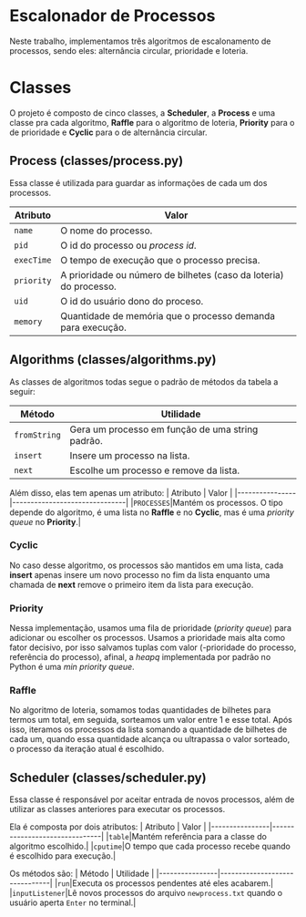 # Escalonador de Processos

Neste trabalho, implementamos três algoritmos de escalonamento de processos, sendo eles: alternância circular, prioridade e loteria.


# Classes

O projeto é composto de cinco classes, a **Scheduler**, a **Process** e uma classe pra cada algoritmo, **Raffle** para o algoritmo de loteria, **Priority** para o de prioridade e **Cyclic** para o de alternância circular.

## Process (classes/process.py)

Essa classe é utilizada para guardar as informações de cada um dos processos. 

| Atributo       |Valor                         |
|----------------|-------------------------------|
|`name`|O nome do processo.|
|`pid`|O id do processo ou _process id_.|
|`execTime`|O tempo de execução que o processo precisa.|
|`priority`|A prioridade ou número de bilhetes (caso da loteria) do processo.|
|`uid`|O id do usuário dono do proceso.|
|`memory`|Quantidade de memória que o processo demanda para execução.|

## Algorithms (classes/algorithms.py)

As classes de algoritmos todas segue o padrão de métodos da tabela a seguir:

| Método       | Utilidade                      |
|----------------|-------------------------------|
|`fromString`|Gera um processo em função de uma string padrão.|
|`insert`|Insere um processo na lista.|
|`next`|Escolhe um processo e remove da lista.|

Além disso, elas tem apenas um atributo:
| Atributo       | Valor                      |
|----------------|-------------------------------|
|`PROCESSES`|Mantém os processos. O tipo depende do algoritmo, é uma lista no **Raffle** e no **Cyclic**, mas é uma _priority queue_ no **Priority**.|

### Cyclic
No caso desse algoritmo, os processos são mantidos em uma lista, cada **insert** apenas insere um novo processo no fim da lista enquanto uma chamada de **next** remove o primeiro item da lista para execução.

### Priority
Nessa implementação, usamos uma fila de prioridade (_priority queue_) para adicionar ou escolher os processos. Usamos a prioridade mais alta como fator decisivo, por isso salvamos tuplas com valor (-prioridade do processo, referência do processo), afinal, a *heapq* implementada por padrão no Python é uma _min priority queue_.

### Raffle
No algoritmo de loteria, somamos todas quantidades de bilhetes para termos um total, em seguida, sorteamos um valor entre 1 e esse total. Após isso, iteramos os processos da lista somando a quantidade de bilhetes de cada um, quando essa quantidade alcança ou ultrapassa o valor sorteado, o processo da iteração atual é escolhido.

## Scheduler (classes/scheduler.py)

Essa classe é responsável por aceitar entrada de novos processos, além de utilizar as classes anteriores para executar os processos.

Ela é composta por dois atributos:
| Atributo       | Valor                      |
|----------------|-------------------------------|
|`table`|Mantém referência para a classe do algoritmo escolhido.|
|`cputime`|O tempo que cada processo recebe quando é escolhido para execução.|

Os métodos são:
| Método       | Utilidade                      |
|----------------|-------------------------------|
|`run`|Executa os processos pendentes até eles acabarem.|
|`inputListener`|Lê novos processos do arquivo `newprocess.txt` quando o usuário aperta `Enter` no terminal.|
